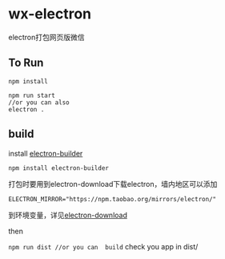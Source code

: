# wx-electron
electron打包网页版微信

## To Run

  ```
  npm install
  
  npm run start 
  //or you can also
  electron .
  ```
  
## build

install [electron-builder](https://github.com/electron-userland/electron-builder)

  ```
  npm install electron-builder
  ```
  
打包时要用到electron-download下载electron，墙内地区可以添加  

  `ELECTRON_MIRROR="https://npm.taobao.org/mirrors/electron/"`
  
到环境变量，详见[electron-download](https://github.com/electron-userland/electron-download)  

then  

  `npm run dist
  //or you can 
  build`
check you app in dist/
